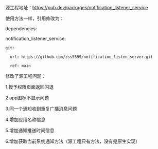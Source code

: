 源工程地址：https://pub.dev/packages/notification_listener_service

使用方法一样，引用修改为：

dependencies:

  notification_listener_service:
  
    git:
    
      url: https://github.com/zss5599/notification_listen_server.git
      
      ref: main
      
修改了源工程问题：

1.授予权限页面返回闪退

2.app图标不显示问题

3.同一个通知收到重复广播消息问题

4.增加应用名称信息

5.增加通知推送时间信息

6.增加获取当前系统通知方法（源工程只有方法，没有是原生实现）
